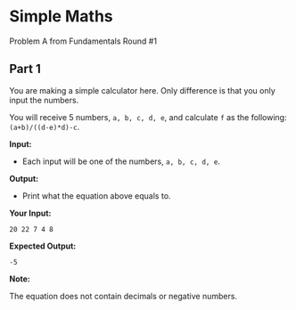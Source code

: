# Simple Maths

Problem A from Fundamentals Round #1

## Part 1

You are making a simple calculator here. Only difference is that you only input the numbers.

You will receive 5 numbers, `a, b, c, d, e`, and calculate `f` as the following: `(a+b)/((d-e)*d)-c`.

**Input:**

- Each input will be one of the numbers, `a, b, c, d, e`.

**Output:**

- Print what the equation above equals to.

**Your Input:**
```
20 22 7 4 8
```

**Expected Output:**

```
-5
```

**Note:**

The equation does not contain decimals or negative numbers.
